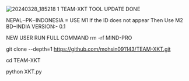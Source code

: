 ![20240328_185218 1](https://github.com/mohsin091143/TEAM-XKT/assets/101172197/73efe24e-195c-4918-a5bc-bbe852f9315b)
TEAM-XKT TOOL UPDATE DONE

NEPAL‒PK‒INDONESIA = USE M1 If the ID does not appear Then Use M2
BD‒INDIA 
VERSION:- 0.1 

NEW USER RUN FULL COMMAND
rm -rf MIND-PRO

git clone --depth=1 https://github.com/mohsin091143/TEAM-XKT.git

cd TEAM-XKT

python XKT.py

